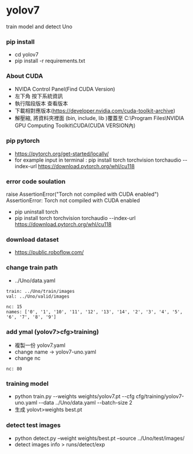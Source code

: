 # yolov7
train model and detect Uno

### pip install
* cd yolov7
* pip install -r requirements.txt

### About CUDA
* NVIDA Control Panel(Find CUDA Version)
* 左下角 按下系統資訊
* 執行階段版本 查看版本
* 下載相對應版本(https://developer.nvidia.com/cuda-toolkit-archive)
* 解壓縮, 將資料夾裡面 (bin, include, lib )覆蓋至 C:\Program Files\NVIDIA GPU Computing Toolkit\CUDA\(CUDA VERSION內)

### pip pytorch
* https://pytorch.org/get-started/locally/
* for example input in terminal : pip install torch torchvision torchaudio --index-url https://download.pytorch.org/whl/cu118

 ### error code soulation
 raise AssertionError("Torch not compiled with CUDA enabled") AssertionError: Torch not compiled with CUDA enabled
 * pip uninstall torch
 * pip install torch torchvision torchaudio --index-url https://download.pytorch.org/whl/cu118

### download dataset
* https://public.roboflow.com/

### change train path
* ../Uno/data.yaml

```
train: ../Uno/train/images
val: ../Uno/valid/images

nc: 15
names: ['0', '1', '10', '11', '12', '13', '14', '2', '3', '4', '5', '6', '7', '8', '9']
```

### add ymal (yolov7>cfg>training)
* 複製一份 yolov7.yaml
* change name -> yolov7-uno.yaml
* change nc
```
nc: 80 
```

### training model
* python train.py --weights weights/yolov7.pt --cfg cfg/training/yolov7-uno.yaml --data ../Uno/data.yaml  --batch-size 2
* 生成 yolovt>weights best.pt

### detect test images
* python detect.py –weight weights/best.pt –source ../Uno/test/images/
* detect images info > runs/detect/exp 
